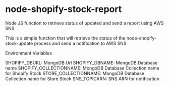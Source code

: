 # node-shopify-stock-report
Node JS function to retrieve status of updated and send a report using AWS SNS

This is a simple function that will retrieve the status of the node-shopify-stock-update process and send a notification to AWS SNS.

Environment Variables

SHOPIFY_DBURL: MongoDB Url
SHOPIFY_DBNAME: MongoDB Database name
SHOPIFY_COLLECTIONNAME: MongoDB Database Collection name for Shopify Stock
STORE_COLLECTIONNAME: MongoDB Database Collection name for Store Stock
SNS_TOPICARN: SNS ARN for notification
